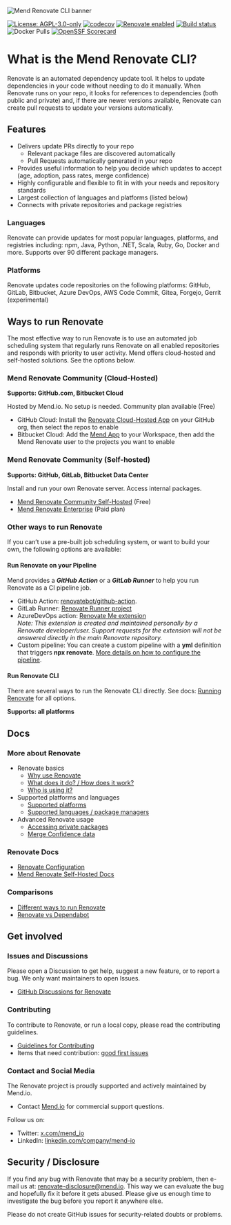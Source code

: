 ![Mend Renovate CLI banner](https://docs.renovatebot.com/assets/images/mend-renovate-cli-banner.jpg)

[![License: AGPL-3.0-only](https://img.shields.io/badge/license-%20%09AGPL--3.0--only-blue.svg)](https://raw.githubusercontent.com/renovatebot/renovate/main/license)
[![codecov](https://codecov.io/gh/renovatebot/renovate/branch/main/graph/badge.svg)](https://codecov.io/gh/renovatebot/renovate)
[![Renovate enabled](https://img.shields.io/badge/renovate-enabled-brightgreen.svg)](https://renovatebot.com/)
[![Build status](https://github.com/renovatebot/renovate/actions/workflows/build.yml/badge.svg)](https://github.com/renovatebot/renovate/actions/workflows/build.yml)
![Docker Pulls](https://img.shields.io/docker/pulls/renovate/renovate?color=turquoise)
[![OpenSSF Scorecard](https://api.securityscorecards.dev/projects/github.com/renovatebot/renovate/badge)](https://securityscorecards.dev/viewer/?uri=github.com/renovatebot/renovate)

# What is the Mend Renovate CLI?

Renovate is an automated dependency update tool.
It helps to update dependencies in your code without needing to do it manually.
When Renovate runs on your repo, it looks for references to dependencies (both public and private) and, if there are newer versions available, Renovate can create pull requests to update your versions automatically.

## Features

- Delivers update PRs directly to your repo
  - Relevant package files are discovered automatically
  - Pull Requests automatically generated in your repo
- Provides useful information to help you decide which updates to accept (age, adoption, pass rates, merge confidence)
- Highly configurable and flexible to fit in with your needs and repository standards
- Largest collection of languages and platforms (listed below)
- Connects with private repositories and package registries

### Languages

Renovate can provide updates for most popular languages, platforms, and registries including: npm, Java, Python, .NET, Scala, Ruby, Go, Docker and more.
Supports over 90 different package managers.

### Platforms

Renovate updates code repositories on the following platforms: GitHub, GitLab, Bitbucket, Azure DevOps, AWS Code Commit, Gitea, Forgejo, Gerrit (experimental)

## Ways to run Renovate

The most effective way to run Renovate is to use an automated job scheduling system that regularly runs Renovate on all enabled repositories and responds with priority to user activity.
Mend offers cloud-hosted and self-hosted solutions.
See the options below.

### Mend Renovate Community (Cloud-Hosted)

**Supports: GitHub.com, Bitbucket Cloud**

Hosted by Mend.io.
No setup is needed.
Community plan available (Free)

- GitHub Cloud: Install the [Renovate Cloud-Hosted App](https://github.com/apps/renovate) on your GitHub org, then select the repos to enable
- Bitbucket Cloud: Add the [Mend App](https://marketplace.atlassian.com/apps/1232072/mend) to your Workspace, then add the Mend Renovate user to the projects you want to enable

### Mend Renovate Community (Self-hosted)

**Supports: GitHub, GitLab, Bitbucket Data Center**

Install and run your own Renovate server.
Access internal packages.

- [Mend Renovate Community Self-Hosted](https://github.com/mend/renovate-ce-ee/tree/main/docs) (Free)
- [Mend Renovate Enterprise](https://www.mend.io/mend-renovate/) (Paid plan)

### Other ways to run Renovate

If you can’t use a pre-built job scheduling system, or want to build your own, the following options are available:

#### Run Renovate on your Pipeline

Mend provides a _**GitHub Action**_ or a _**GitLab Runner**_ to help you run Renovate as a CI pipeline job.

- GitHub Action: [renovatebot/github-action](https://github.com/renovatebot/github-action).
- GitLab Runner: [Renovate Runner project](https://gitlab.com/renovate-bot/renovate-runner/)
- AzureDevOps action: [Renovate Me extension](https://marketplace.visualstudio.com/items?itemName=jyc.vsts-extensions-renovate-me)<br>
  _Note: This extension is created and maintained personally by a Renovate developer/user. Support requests for the extension will not be answered directly in the main Renovate repository._
- Custom pipeline: You can create a custom pipeline with a **yml** definition that triggers **npx renovate**. [More details on how to configure the pipeline](https://docs.renovatebot.com/modules/platform/azure/).

#### Run Renovate CLI

There are several ways to run the Renovate CLI directly.
See docs: [Running Renovate](https://docs.renovatebot.com/getting-started/running/) for all options.

**Supports: all platforms**

## Docs

### More about Renovate

- Renovate basics
  - [Why use Renovate](https://docs.renovatebot.com/#why-use-renovate)
  - [What does it do? / How does it work?](https://docs.renovatebot.com/key-concepts/how-renovate-works/)
  - [Who is using it?](https://docs.renovatebot.com/#who-uses-renovate)
- Supported platforms and languages
  - [Supported platforms](https://docs.renovatebot.com/#supported-platforms)
  - [Supported languages / package managers](https://docs.renovatebot.com/modules/manager/)
- Advanced Renovate usage
  - [Accessing private packages](https://docs.renovatebot.com/getting-started/private-packages/)
  - [Merge Confidence data](https://docs.renovatebot.com/merge-confidence/)

### Renovate Docs

- [Renovate Configuration](https://docs.renovatebot.com/configuration-options/)
- [Mend Renovate Self-Hosted Docs](https://github.com/mend/renovate-ce-ee/tree/main/docs)

### Comparisons

- [Different ways to run Renovate](https://www.mend.io/renovate/)
- [Renovate vs Dependabot](https://docs.renovatebot.com/bot-comparison/)

## Get involved

### Issues and Discussions

Please open a Discussion to get help, suggest a new feature, or to report a bug.
We only want maintainers to open Issues.

- [GitHub Discussions for Renovate](https://github.com/renovatebot/renovate/discussions)

### Contributing

To contribute to Renovate, or run a local copy, please read the contributing guidelines.

- [Guidelines for Contributing](https://github.com/renovatebot/renovate/blob/main/.github/contributing.md)
- Items that need contribution: [good first issues](https://github.com/renovatebot/renovate/contribute)

### Contact and Social Media

The Renovate project is proudly supported and actively maintained by Mend.io.

- Contact [Mend.io](https://www.mend.io/) for commercial support questions.

Follow us on:

- Twitter: [x.com/mend_io](https://x.com/mend_io)
- LinkedIn: [linkedin.com/company/mend-io](https://linkedin.com/company/mend-io)

## Security / Disclosure

If you find any bug with Renovate that may be a security problem, then e-mail us at: [renovate-disclosure@mend.io](mailto:renovate-disclosure@mend.io).
This way we can evaluate the bug and hopefully fix it before it gets abused.
Please give us enough time to investigate the bug before you report it anywhere else.

Please do not create GitHub issues for security-related doubts or problems.
